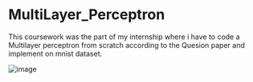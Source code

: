 # MultiLayer_Perceptron

This coursework was the part of my internship where i have to code a Multilayer perceptron from scratch according to the Quesion paper and implement on mnist dataset.

![image](https://user-images.githubusercontent.com/92665255/174341168-8f3e0acd-a24f-4ec1-a23c-a6db61ae7ca1.png)

